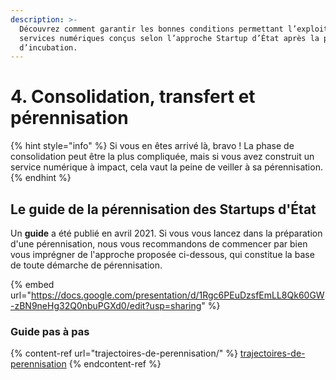 ```yaml
---
description: >-
  Découvrez comment garantir les bonnes conditions permettant l’exploitation des
  services numériques conçus selon l’approche Startup d’État après la phase
  d’incubation.
---
```


# 4. Consolidation, transfert et pérennisation

{% hint style="info" %}
Si vous en êtes arrivé là, bravo ! La phase de consolidation peut être la plus compliquée, mais si vous avez construit un service numérique à impact, cela vaut la peine de veiller à sa pérennisation.
{% endhint %}

## Le guide de la pérennisation des Startups d'État

Un **guide** a été publié en avril 2021. Si vous vous lancez dans la préparation d'une pérennisation, nous vous recommandons de commencer par bien vous imprégner de l'approche proposée ci-dessous, qui constitue la base de toute démarche de pérennisation.

{% embed url="https://docs.google.com/presentation/d/1Rgc6PEuDzsfEmLL8Qk60GW-zBN9neHg32Q0nbuPGXd0/edit?usp=sharing" %}

### Guide pas à pas

{% content-ref url="trajectoires-de-perennisation/" %}
[trajectoires-de-perennisation](trajectoires-de-perennisation/)
{% endcontent-ref %}
